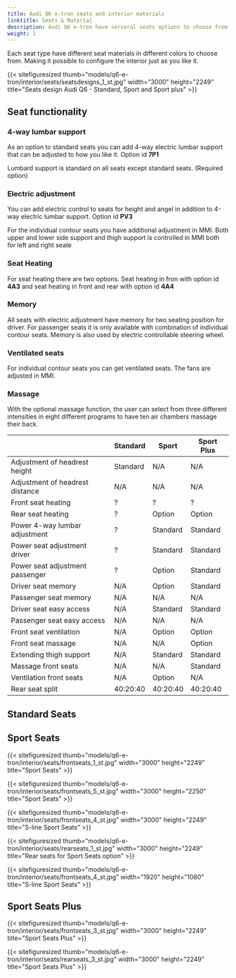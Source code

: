 ```yaml
---
title: Audi Q6 e-tron seats and interior materials
linktitle: Seats & Material
description: Audi Q6 e-tron have serveral seats options to choose from
weight: 1
---
```

<!-- markdownlint-disable MD033 -->

Each seat type have different seat materials in different colors to choose from. Making it possible to configure the interior just as you like it.

{{< sitefiguresized thumb="models/q6-e-tron/interior/seats/seatsdesigns_1_st.jpg" width="3000" height="2249" title="Seats design Audi Q6 - Standard, Sport and Sport plus" >}}


## Seat functionality


### 4-way lumbar support

As an option to standard seats you can add 4-way electric lumbar support that can be adjusted to how you like it. Option id **7P1**

Lumbard support is standard on all seats except standard seats. (Required option)

### Electric adjustment

You can add electric control to seats for height and angel in addition to 4-way electric lumbar support. Option id **PV3**


For the individual contour seats you have additional adjustment in MMI.
Both upper and lower side support and thigh support is controlled in MMI both for left and right seate

### Seat Heating

For seat heating there are two options. Seat heating in fron with option id **4A3** and seat heating in front and rear with
option id **4A4**

### Memory

All seats with electric adjustment have memory for two seating position for driver. For passenger seats it is only available with combination 
of individual contour seats. Memory is also used by electric controllable steering wheel.

### Ventilated seats

For individual contour seats you can get ventilated seats. The fans are adjusted in MMI.

### Massage

With the optional massage function, the user can select from three different intensities in eight different programs to have ten air chambers massage their back.

<div class="table-responsive">
<table class="table table-striped border">
    <thead>
        <tr>
        <th>
        </th>
        <th>Standard
        </th>
        <th>Sport
        </th>
        <th>Sport Plus
    </thead>
    <tbody>
    <tr>
        <td>Adjustment of headrest height</td>
        <td>Standard</td>
        <td>N/A</td>
        <td>N/A</td>
    </tr>
   <tr>
        <td>Adjustment of headrest distance</td>
        <td>N/A</td>
        <td>N/A</td>
        <td>N/A</td>
    </tr>
    <tr>
        <td>Front seat heating</td>
        <td>?</td>
        <td>?</td>
        <td>?</td>
    </tr>
    <tr>
        <td>Rear seat heating</td>
        <td>?</td>
        <td>Option</td>
        <td>Option</td>
    </tr>
    <tr>
        <td>Power 4-way lumbar adjustment</td>
        <td>?</td>
        <td>Standard</td>
        <td>Standard</td>
    </tr>
    <tr>
        <td>Power seat adjustment driver</td>
        <td>?</td>
        <td>Standard</td>
        <td>Standard</td>
    </tr>
        <tr>
        <td>Power seat adjustment passenger</td>
        <td>?</td>
        <td>Option</td>
        <td>Standard</td>
    </tr>
    <tr>
        <td>Driver seat memory</td>
        <td>N/A</td>
        <td>Option</td>
        <td>Standard</td>
    </tr>
     <tr>
        <td>Passenger seat memory</td>
        <td>N/A</td>
        <td>N/A</td>
        <td>N/A</td>
    </tr>
        <tr>
        <td>Driver seat easy access</td>
        <td>N/A</td>
        <td>Standard</td>
        <td>Standard</td>
    </tr>
     <tr>
        <td>Passenger seat easy access</td>
        <td>N/A</td>
        <td>N/A</td>
        <td>N/A</td>
    </tr>
    <tr>
        <td>Front seat ventilation</td>
        <td>N/A</td>
        <td>Option</td>
        <td>Option</td>
    </tr>
    <tr>
        <td>Front seat massage</td>
        <td>N/A</td>
        <td>N/A</td>
        <td>Option</td>
    </tr>
    <tr>
        <td>Extending thigh support</td>
        <td>N/A</td>
        <td>Standard</td>
        <td>Standard</td>
    </tr>
    <tr>
        <td>Massage front seats</td>
        <td>N/A</td>
        <td>N/A</td>
        <td>Standard</td>
    </tr>
        <tr>
        <td>Ventilation front seats</td>
        <td>N/A</td>
        <td>Option</td>
        <td>N/A</td>
    </tr>
     <tr>
        <td>Rear seat split</td>
        <td>40:20:40</td>
        <td>40:20:40</td>
        <td>40:20:40</td>
    </tr>
  </tbody>
</table>
</div>


## Standard Seats


## Sport Seats

{{< sitefiguresized thumb="models/q6-e-tron/interior/seats/frontseats_1_st.jpg" width="3000" height="2249" title="Sport Seats" >}}

{{< sitefiguresized thumb="models/q6-e-tron/interior/seats/frontseats_5_st.jpg" width="3000" height="2250" title="Sport Seats" >}}

{{< sitefiguresized thumb="models/q6-e-tron/interior/seats/frontseats_4_st.jpg" width="3000" height="2249" title="S-line Sport Seats" >}}

{{< sitefiguresized thumb="models/q6-e-tron/interior/seats/rearseats_1_st.jpg" width="3000" height="2249" title="Rear seats for Sport Seats option" >}}

{{< sitefiguresized thumb="models/q6-e-tron/interior/seats/frontseats_4_st.jpg" width="1920" height="1080" title="S-line Sport Seats" >}}


## Sport Seats Plus

{{< sitefiguresized thumb="models/q6-e-tron/interior/seats/frontseats_3_st.jpg" width="3000" height="2249" title="Sport Seats Plus" >}}

{{< sitefiguresized thumb="models/q6-e-tron/interior/seats/rearseats_3_st.jpg" width="3000" height="2249" title="Sport Seats Plus" >}}